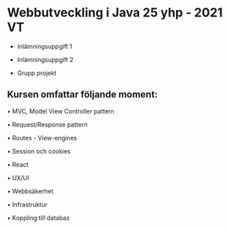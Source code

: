 # Webbutveckling i Java 25 yhp - 2021 VT

- Inlämningsuppgift 1 

- Inlämningsuppgift 2

- Grupp projekt


## Kursen omfattar följande moment:

• MVC, Model View Controller pattern 

• Request/Response pattern 

• Routes - View-engines 

• Session och cookies 

• React 

• UX/UI 

• Webbsäkerhet 

• Infrastruktur 

• Koppling till databas
